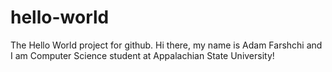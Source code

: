 # hello-world
The Hello World project for github.
Hi there, my name is Adam Farshchi and I am Computer Science
student at Appalachian State University!
